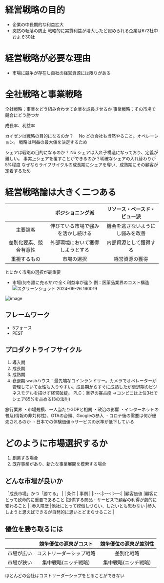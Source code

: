 # 経営戦略の目的
- 企業の中長期的な利益拡大
- 突然の転落の防止
戦略的に実質利益が増大したと認められる企業は672社中およそ30社

# 経営戦略が必要な理由
- 市場に競争が存在し自社の経営資源には限りがある

# 全社戦略と事業戦略
全社戦略：事業をどう組み合わせて企業を成長させるか
事業戦略：その市場で競合にどう勝つか

成長率、利益率

カイゼンは戦略の目的になるのか？　
No
どの会社も当然やること。オペレーション。
戦略は利益の最大値を決定するため

シェアは戦略の目的になるのか？
No
シェアは入れ子構造になっており、定義が難しい。
事実上シェアを覆すことができるのか？明確なシェアの入れ替わりが5%程度
なぜならライフサイクルの成長期にシェアを奪い、成熟期にその顧客が定着するため

# 経営戦略論は大きく二つある
|  | ポジショニング派 | リソース・ベースド・ビュー派 |
|:---:|:---:|:---:|
|主要論客 |伸びている市場で強みを活かし続ける |機会を逃さないようにし弱みを改善 |
|差別化要素、競合有意性 |外部環境において獲得しようとする |内部資源として獲得する |
|重視するもの |市場の選択 |経営資源の獲得 |

とにかく市場の選択が最重要
- 市場(何を誰に売るか)で全く利益率が違う
例：医薬品業界のコスト構造
![スクリーンショット 2024-09-26 160019](https://github.com/user-attachments/assets/856f733e-ac73-4bc4-9ba5-818bdf41ba5d)

![image](https://github.com/user-attachments/assets/91fa1043-359a-4cd8-8949-de43b85a8177)

## フレームワーク
- 5フォース
- PEST

 ## プロダクトライフサイクル
 1. 導入期
 2. 成長期
 3. 成熟期
 4. 衰退期
washハウス：最先端なコインランドリー。カメラでオペレーターが管理していて女性も入りやすい。成長期からすぐに成熟したが衰退期のビジネスモデルを描けず経営破綻。
PLC：業界の寡占度
→コンビニは上位3社でシェア85%を占める(3の法則)

旅行業界
・市場規模、一人当たりGDPと相関
・政治の影響
・インターネットの普及(情報の非対称性)、OTAの台頭、Googleの参入
・コロナ後の需要は何が優先されるのか
・日本での体験価値→サービスの水準が低下している

# どのように市場選択するか
1. 創業する場合
2. 既存事業があり、新たな事業展開を模索する場合

## どんな市場が良いか
「成長市場」かつ「勝てる」
|  | 条件 | 事例 |
|:---:|:---:|:---:|
|顧客価値 |顧客にとって致命的に重要であること |提供する商品・サービスで顧客の利得が劇的に変わること |
|参入障壁 |他社にとって模倣しづらい、したいとも思わない |参入しようと思えばできるが自発的に思いとどまらせること |

## 優位を勝ち取るには
|  | 競争優位の源泉がコスト | 競争優位の源泉が差別性 |
|:---:|:---:|:---:|
|市場が広い |コストリーダーシップ戦略 |差別化戦略 |
|市場が狭い |集中戦略(ニッチ戦略)|集中戦略(ニッチ戦略)|

ほとんどの会社はコストリーダーシップをとることができない
